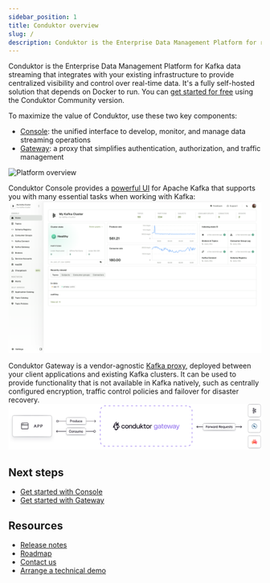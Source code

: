 ```yaml
---
sidebar_position: 1
title: Conduktor overview
slug: /
description: Conduktor is the Enterprise Data Management Platform for real-time data streaming
---
```


Conduktor is the Enterprise Data Management Platform for Kafka data streaming that integrates with your existing infrastructure to provide centralized visibility and control over real-time data. It's a fully self-hosted solution that depends on Docker to run. You can [get started for free](https://www.conduktor.io/get-started) using the Conduktor Community version. 

To maximize the value of Conduktor, use these two key components:
 - [Console](/platform/navigation/): the unified interface to develop, monitor, and manage data streaming operations
 - [Gateway](/gateway): a proxy that simplifies authentication, authorization, and traffic management

![Platform overview](https://framerusercontent.com/images/meFtLvvuqKtvLTZJuKgIV8xMI.png)

Conduktor Console provides a [powerful UI](/platform/navigation/) for Apache Kafka that supports you with many essential tasks when working with Kafka:
![Console home page](assets/home.png)

Conduktor Gateway is a vendor-agnostic [Kafka proxy](/gateway), deployed between your client applications and existing Kafka clusters. It can be used to provide functionality that is not available in Kafka natively, such as centrally configured encryption, traffic control policies and failover for disaster recovery.
![conduktor-gateway](../gateway/medias/conduktor-gateway.svg)

## Next steps
 - [Get started with Console](/platform/get-started/installation/get-started/docker)
 - [Get started with Gateway](/gateway/get-started/docker)

## Resources
- [Release notes](https://conduktor.io/changelog)
- [Roadmap](https://product.conduktor.help)
- [Contact us](https://www.conduktor.io/contact/support)
- [Arrange a technical demo](https://www.conduktor.io/contact/demo)